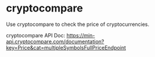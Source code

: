 # cryptocompare

Use cryptocompare to check the price of cryptocurrencies.

cryptocompare API Doc: https://min-api.cryptocompare.com/documentation?key=Price&cat=multipleSymbolsFullPriceEndpoint
